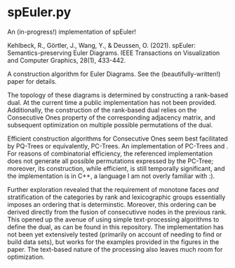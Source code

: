 # spEuler.py
An (in-progress!) implementation of spEuler! 

Kehlbeck, R., Görtler, J., Wang, Y., & Deussen, O. (2021). spEuler: Semantics-preserving Euler Diagrams. IEEE Transactions on Visualization and Computer Graphics, 28(1), 433-442.

A construction algorithm for Euler Diagrams. See the (beautifully-written!) paper for details.

The topology of these diagrams is determined by constructing a rank-based dual. At the current time a public implementation has not been provided. Additionally, the construction of the rank-based dual relies on the Consecutive Ones property of the corresponding adjacency matrix, and subsequent optimization on multiple possible permutations of the dual. 

Efficient construction algorithms for Consecutive Ones seem best facilitated by PQ-Trees or equivalently, PC-Trees. An implementation of PC-Trees and . For reasons of combinatorial efficiency, the referenced implementation does not generate all possible permutations expressed by the PC-Tree; moreover, its construction, while efficient, is still temporally significant, and the implementation is in C++, a language I am not overly familiar with :). 

Further exploration revealed that the requirement of monotone faces *and* stratification of the categories by rank and lexicographic groups essentially imposes an ordering that is determinstic. Moreover, this ordering can be derived directly from the fusion of consecutivve nodes in the previous rank. This opened up the avenue of using simple text-processing algorithms to define the dual, as can be found in this repository. The implementation has not been yet extensively tested (primarily on account of needing to find or build data sets), but works for the examples provided in the figures in the paper. The text-based nature of the processing also leaves much room for optimization.

